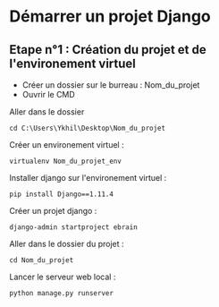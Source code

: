 # Démarrer un projet Django

## Etape n°1 : Création du projet et de l'environement virtuel

* Créer un dossier sur le burreau : Nom_du_projet
* Ouvrir le CMD

Aller dans le dossier
	
	cd C:\Users\Ykhil\Desktop\Nom_du_projet

Créer un environement virtuel :

	virtualenv Nom_du_projet_env

Installer django sur l'environement virtuel :

	pip install Django==1.11.4

Créer un projet django :

	django-admin startproject ebrain

Aller dans le dossier du projet :

	cd Nom_du_projet

Lancer le serveur web local :

	python manage.py runserver

